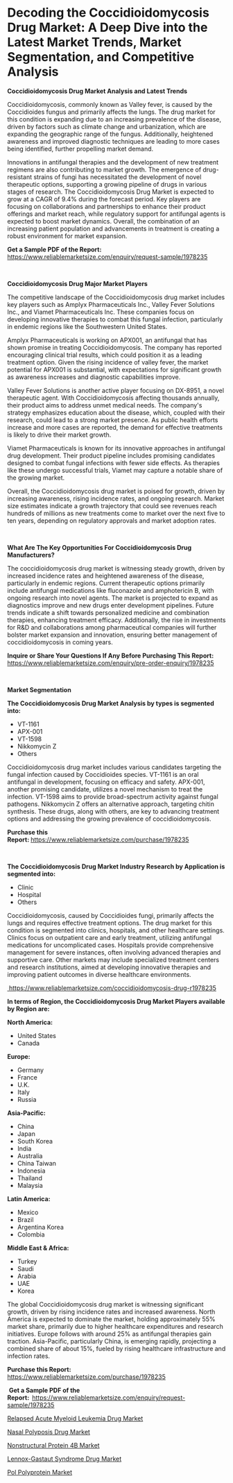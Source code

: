 <p><h1>Decoding the Coccidioidomycosis Drug Market: A Deep Dive into the Latest Market Trends, Market Segmentation, and Competitive Analysis</h1></p><p><strong>Coccidioidomycosis Drug Market Analysis and Latest Trends</strong></p>
<p><p>Coccidioidomycosis, commonly known as Valley fever, is caused by the Coccidioides fungus and primarily affects the lungs. The drug market for this condition is expanding due to an increasing prevalence of the disease, driven by factors such as climate change and urbanization, which are expanding the geographic range of the fungus. Additionally, heightened awareness and improved diagnostic techniques are leading to more cases being identified, further propelling market demand.</p><p>Innovations in antifungal therapies and the development of new treatment regimens are also contributing to market growth. The emergence of drug-resistant strains of fungi has necessitated the development of novel therapeutic options, supporting a growing pipeline of drugs in various stages of research. The Coccidioidomycosis Drug Market is expected to grow at a CAGR of 9.4% during the forecast period. Key players are focusing on collaborations and partnerships to enhance their product offerings and market reach, while regulatory support for antifungal agents is expected to boost market dynamics. Overall, the combination of an increasing patient population and advancements in treatment is creating a robust environment for market expansion.</p></p>
<p><strong>Get a Sample PDF of the Report:&nbsp;</strong> <a href="https://www.reliablemarketsize.com/enquiry/request-sample/1978235?utm_campaign=1898&utm_medium=2&utm_source=Github&utm_content=ia&utm_term=09032025&utm_id=coccidioidomycosis-drug">https://www.reliablemarketsize.com/enquiry/request-sample/1978235</a></p>
<p>&nbsp;</p>
<p><strong>Coccidioidomycosis Drug Major Market Players</strong></p>
<p><p>The competitive landscape of the Coccidioidomycosis drug market includes key players such as Amplyx Pharmaceuticals Inc., Valley Fever Solutions Inc., and Viamet Pharmaceuticals Inc. These companies focus on developing innovative therapies to combat this fungal infection, particularly in endemic regions like the Southwestern United States.</p><p>Amplyx Pharmaceuticals is working on APX001, an antifungal that has shown promise in treating Coccidioidomycosis. The company has reported encouraging clinical trial results, which could position it as a leading treatment option. Given the rising incidence of valley fever, the market potential for APX001 is substantial, with expectations for significant growth as awareness increases and diagnostic capabilities improve.</p><p>Valley Fever Solutions is another active player focusing on DX-8951, a novel therapeutic agent. With Coccidioidomycosis affecting thousands annually, their product aims to address unmet medical needs. The company's strategy emphasizes education about the disease, which, coupled with their research, could lead to a strong market presence. As public health efforts increase and more cases are reported, the demand for effective treatments is likely to drive their market growth.</p><p>Viamet Pharmaceuticals is known for its innovative approaches in antifungal drug development. Their product pipeline includes promising candidates designed to combat fungal infections with fewer side effects. As therapies like these undergo successful trials, Viamet may capture a notable share of the growing market.</p><p>Overall, the Coccidioidomycosis drug market is poised for growth, driven by increasing awareness, rising incidence rates, and ongoing research. Market size estimates indicate a growth trajectory that could see revenues reach hundreds of millions as new treatments come to market over the next five to ten years, depending on regulatory approvals and market adoption rates.</p></p>
<p>&nbsp;</p>
<p><strong>What Are The Key Opportunities For Coccidioidomycosis Drug Manufacturers?</strong></p>
<p><p>The coccidioidomycosis drug market is witnessing steady growth, driven by increased incidence rates and heightened awareness of the disease, particularly in endemic regions. Current therapeutic options primarily include antifungal medications like fluconazole and amphotericin B, with ongoing research into novel agents. The market is projected to expand as diagnostics improve and new drugs enter development pipelines. Future trends indicate a shift towards personalized medicine and combination therapies, enhancing treatment efficacy. Additionally, the rise in investments for R&D and collaborations among pharmaceutical companies will further bolster market expansion and innovation, ensuring better management of coccidioidomycosis in coming years.</p></p>
<p><strong>Inquire or Share Your Questions If Any Before Purchasing This Report:</strong> <a href="https://www.reliablemarketsize.com/enquiry/pre-order-enquiry/1978235?utm_campaign=1898&utm_medium=2&utm_source=Github&utm_content=ia&utm_term=09032025&utm_id=coccidioidomycosis-drug">https://www.reliablemarketsize.com/enquiry/pre-order-enquiry/1978235</a></p>
<p>&nbsp;</p>
<p><strong>Market Segmentation</strong></p>
<p><strong>The Coccidioidomycosis Drug Market Analysis by types is segmented into:</strong></p>
<p><ul><li>VT-1161</li><li>APX-001</li><li>VT-1598</li><li>Nikkomycin Z</li><li>Others</li></ul></p>
<p><p>Coccidioidomycosis drug market includes various candidates targeting the fungal infection caused by Coccidioides species. VT-1161 is an oral antifungal in development, focusing on efficacy and safety. APX-001, another promising candidate, utilizes a novel mechanism to treat the infection. VT-1598 aims to provide broad-spectrum activity against fungal pathogens. Nikkomycin Z offers an alternative approach, targeting chitin synthesis. These drugs, along with others, are key to advancing treatment options and addressing the growing prevalence of coccidioidomycosis.</p></p>
<p><strong>Purchase this Report:&nbsp;</strong><a href="https://www.reliablemarketsize.com/purchase/1978235?utm_campaign=1898&utm_medium=2&utm_source=Github&utm_content=ia&utm_term=09032025&utm_id=coccidioidomycosis-drug">https://www.reliablemarketsize.com/purchase/1978235</a></p>
<p>&nbsp;</p>
<p><strong>The Coccidioidomycosis Drug Market Industry Research by Application is segmented into:</strong></p>
<p><ul><li>Clinic</li><li>Hospital</li><li>Others</li></ul></p>
<p><p>Coccidioidomycosis, caused by Coccidioides fungi, primarily affects the lungs and requires effective treatment options. The drug market for this condition is segmented into clinics, hospitals, and other healthcare settings. Clinics focus on outpatient care and early treatment, utilizing antifungal medications for uncomplicated cases. Hospitals provide comprehensive management for severe instances, often involving advanced therapies and supportive care. Other markets may include specialized treatment centers and research institutions, aimed at developing innovative therapies and improving patient outcomes in diverse healthcare environments.</p></p>
<p><a href="https://www.reliablemarketsize.com/coccidioidomycosis-drug-r1978235?utm_campaign=1898&utm_medium=2&utm_source=Github&utm_content=ia&utm_term=09032025&utm_id=coccidioidomycosis-drug">&nbsp;https://www.reliablemarketsize.com/coccidioidomycosis-drug-r1978235</a></p>
<p><strong>In terms of Region, the Coccidioidomycosis Drug Market Players available by Region are:</strong></p>
<p>
    <p> <strong> North America: </strong>
        <ul>
            <li>United States</li>
            <li>Canada</li>
        </ul>
        </p> 
    <p> <strong> Europe: </strong>
        <ul>
            <li>Germany</li>
            <li>France</li>
            <li>U.K.</li>
            <li>Italy</li>
            <li>Russia</li>
        </ul>
        </p> 
    <p> <strong> Asia-Pacific: </strong>
        <ul>
            <li>China</li>
            <li>Japan</li>
            <li>South Korea</li>
            <li>India</li>
            <li>Australia</li>
            <li>China Taiwan</li>
            <li>Indonesia</li>
            <li>Thailand</li>
            <li>Malaysia</li>
        </ul>
        </p> 
    <p> <strong> Latin America: </strong>
        <ul>
            <li>Mexico</li>
            <li>Brazil</li>
            <li>Argentina Korea</li>
            <li>Colombia</li>
        </ul>
        </p> 
    <p> <strong> Middle East & Africa: </strong>
        <ul>
            <li>Turkey</li>
            <li>Saudi</li>
            <li>Arabia</li>
            <li>UAE</li>
            <li>Korea</li>
        </ul>
    </p>
    </p>
<p><p>The global Coccidioidomycosis drug market is witnessing significant growth, driven by rising incidence rates and increased awareness. North America is expected to dominate the market, holding approximately 55% market share, primarily due to higher healthcare expenditures and research initiatives. Europe follows with around 25% as antifungal therapies gain traction. Asia-Pacific, particularly China, is emerging rapidly, projecting a combined share of about 15%, fueled by rising healthcare infrastructure and infection rates.</p></p>
<p><strong>Purchase this Report: </strong><a href="https://www.reliablemarketsize.com/purchase/1978235?utm_campaign=1898&utm_medium=2&utm_source=Github&utm_content=ia&utm_term=09032025&utm_id=coccidioidomycosis-drug">https://www.reliablemarketsize.com/purchase/1978235</a></p>
<p>&nbsp;<strong>Get a Sample PDF of the Report:&nbsp;&nbsp;</strong><a href="https://www.reliablemarketsize.com/enquiry/request-sample/1978235?utm_campaign=1898&utm_medium=2&utm_source=Github&utm_content=ia&utm_term=09032025&utm_id=coccidioidomycosis-drug">https://www.reliablemarketsize.com/enquiry/request-sample/1978235</a></p>
<p><strong></strong></p>
<p><p><a href="https://github.com/welidaeisya/Market-Research-Report-List-1/blob/main/relapsed-acute-myeloid-leukemia-drug-market.md?utm_campaign=1898&utm_medium=2&utm_source=Github&utm_content=ia&utm_term=09032025&utm_id=coccidioidomycosis-drug">Relapsed Acute Myeloid Leukemia Drug Market</a></p><p><a href="https://github.com/peggiputra7o/Market-Research-Report-List-1/blob/main/nasal-polyposis-drug-market.md?utm_campaign=1898&utm_medium=2&utm_source=Github&utm_content=ia&utm_term=09032025&utm_id=coccidioidomycosis-drug">Nasal Polyposis Drug Market</a></p><p><a href="https://github.com/lestymbango/Market-Research-Report-List-1/blob/main/nonstructural-protein-4b-market.md?utm_campaign=1898&utm_medium=2&utm_source=Github&utm_content=ia&utm_term=09032025&utm_id=coccidioidomycosis-drug">Nonstructural Protein 4B Market</a></p><p><a href="https://github.com/tafuaraasswn/Market-Research-Report-List-1/blob/main/lennox-gastaut-syndrome-drug-market.md?utm_campaign=1898&utm_medium=2&utm_source=Github&utm_content=ia&utm_term=09032025&utm_id=coccidioidomycosis-drug">Lennox-Gastaut Syndrome Drug Market</a></p><p><a href="https://github.com/anesimazikpd/Market-Research-Report-List-1/blob/main/pol-polyprotein-market.md?utm_campaign=1898&utm_medium=2&utm_source=Github&utm_content=ia&utm_term=09032025&utm_id=coccidioidomycosis-drug">Pol Polyprotein Market</a></p></p>